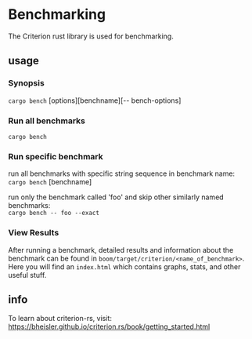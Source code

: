 # Benchmarking
The Criterion rust library is used for benchmarking.

## usage
### Synopsis
`cargo bench` [options][benchname][-- bench-options]

### Run all benchmarks
`cargo bench`

### Run specific benchmark
run all benchmarks with specific string sequence in benchmark name:\
`cargo bench` [benchname]

run only the benchmark called 'foo' and skip other similarly named benchmarks:\
`cargo bench -- foo --exact`

### View Results
After running a benchmark, detailed results and information about the benchmark can be found in
`boom/target/criterion/<name_of_benchmark>`. Here you will find an `index.html` which contains graphs, stats, and other useful stuff.

## info
To learn about criterion-rs, visit: https://bheisler.github.io/criterion.rs/book/getting_started.html
